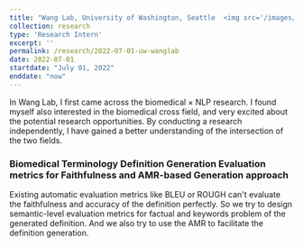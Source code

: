 ```yaml
---
title: "Wang Lab, University of Washington, Seattle  <img src='/images/logos/uw.png' height='50' width='50'>"
collection: research
type: 'Research Intern'
excerpt: ''
permalink: /research/2022-07-01-uw-wanglab
date: 2022-07-01
startdate: "July 01, 2022"
enddate: "now"
---
```


In Wang Lab, I first came across the biomedical × NLP research. I found myself also interested in the biomedical cross field, and very excited about the potential research opportunities. By conducting a research independently, I have gained a better understanding of the intersection of the two fields.

### Biomedical Terminology Definition Generation Evaluation metrics for Faithfulness and AMR-based Generation approach

Existing automatic evaluation metrics like BLEU or ROUGH can't evaluate the faithfulness and accuracy of the definition perfectly. So we try to design semantic-level evaluation metrics for factual and keywords problem of the generated definition. And we also try to use the AMR to facilitate the definition generation. 
